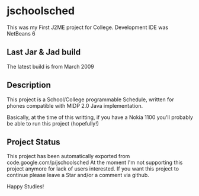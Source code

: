 # jschoolsched
This was my First J2ME project for College.
Development IDE was NetBeans 6

Last Jar & Jad build
--------------------
The latest build is from March 2009

Description
-----------
This project is a School/College programmable Schedule, written for phones compatible with MIDP 2.0 Java implementation.

Basically, at the time of this writting, if you have a Nokia 1100 you'll probably be able to run this project (hopefully!)

Project Status
--------------
This project has been automatically exported from code.google.com/p/jschoolsched
At the moment I'm not supporting this project anymore for lack of users interested. If you want this project to continue please leave a Star and/or a comment via github.

Happy Studies!
